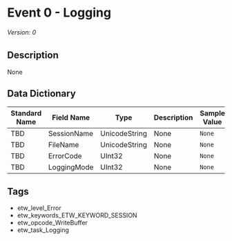# Event 0 - Logging
###### Version: 0

## Description
None

## Data Dictionary
|Standard Name|Field Name|Type|Description|Sample Value|
|---|---|---|---|---|
|TBD|SessionName|UnicodeString|None|`None`|
|TBD|FileName|UnicodeString|None|`None`|
|TBD|ErrorCode|UInt32|None|`None`|
|TBD|LoggingMode|UInt32|None|`None`|

## Tags
* etw_level_Error
* etw_keywords_ETW_KEYWORD_SESSION
* etw_opcode_WriteBuffer
* etw_task_Logging